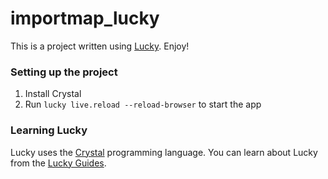 # importmap_lucky

This is a project written using [Lucky](https://luckyframework.org). Enjoy!

### Setting up the project

1. Install Crystal
1. Run `lucky live.reload --reload-browser` to start the app

### Learning Lucky

Lucky uses the [Crystal](https://crystal-lang.org) programming language. You can learn about Lucky from the [Lucky Guides](https://luckyframework.org/guides/getting-started/why-lucky).
